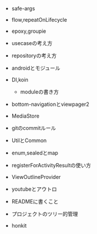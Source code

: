* safe-args
* flow,repeatOnLifecycle
* epoxy,groupie
* usecaseの考え方
* repositoryの考え方
* androidとモジュール
* DI,koin
  * moduleの書き方
* bottom-navigationとviewpager2
* MediaStore
* gitのcommitルール
* UtilとCommon
* enum,sealedとmap
* registerForActivityResultの使い方
* ViewOutlineProvider

* youtubeとアウトロ
* READMEに書くこと
* プロジェクトのツリー的管理
* honkit
